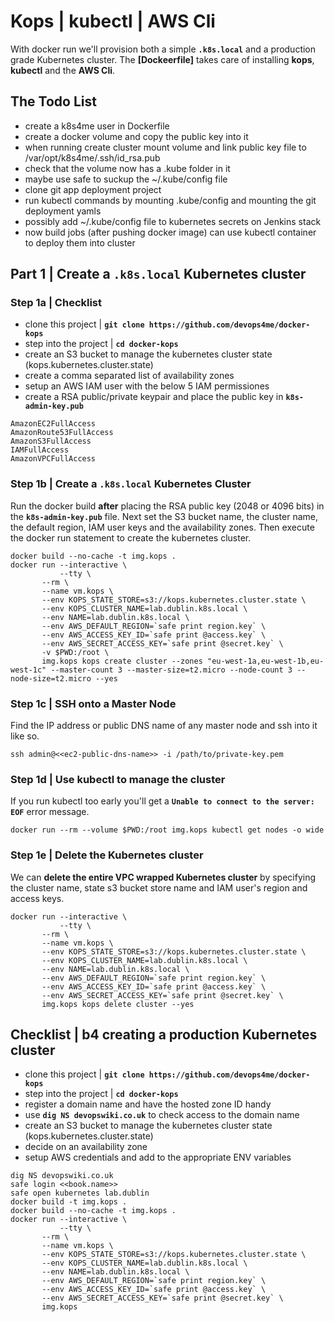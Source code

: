 
# Kops | kubectl | AWS Cli

With docker run we'll provision both a simple **`.k8s.local`** and a production grade Kubernetes cluster. The **[Dockeerfile]** takes care of installing **kops**, **kubectl** and the **AWS Cli**.

## The Todo List

- create a k8s4me user in Dockerfile
- create a docker volume and copy the public key into it
- when running create cluster mount volume and link public key file to /var/opt/k8s4me/.ssh/id_rsa.pub
- check that the volume now has a .kube folder in it
- maybe use safe to suckup the ~/.kube/config file
- clone git app deployment project
- run kubectl commands by mounting .kube/config and mounting the git deployment yamls
- possibly add ~/.kube/config file to kubernetes secrets on Jenkins stack
- now build jobs (after pushing docker image) can use kubectl container to deploy them into cluster



## Part 1 | Create a `.k8s.local` Kubernetes cluster

### Step 1a | Checklist

- clone this project | **`git clone https://github.com/devops4me/docker-kops`**
- step into the project | **`cd docker-kops`**
- create an S3 bucket to manage the kubernetes cluster state (kops.kubernetes.cluster.state)
- create a comma separated list of availability zones
- setup an AWS IAM user with the below 5 IAM permissiones
- create a RSA public/private keypair and place the public key in **`k8s-admin-key.pub`**

```
AmazonEC2FullAccess
AmazonRoute53FullAccess
AmazonS3FullAccess
IAMFullAccess
AmazonVPCFullAccess
```

### Step 1b | Create a `.k8s.local` Kubernetes Cluster

Run the docker build **after** placing the RSA public key (2048 or 4096 bits) in the **`k8s-admin-key.pub`** file. Next set the S3 bucket name, the cluster name, the default region, IAM user keys and the availability zones. Then execute the docker run statement to create the kubernetes cluster.

```
docker build --no-cache -t img.kops .
docker run --interactive \
           --tty \
	   --rm \
	   --name vm.kops \
	   --env KOPS_STATE_STORE=s3://kops.kubernetes.cluster.state \
	   --env KOPS_CLUSTER_NAME=lab.dublin.k8s.local \
	   --env NAME=lab.dublin.k8s.local \
	   --env AWS_DEFAULT_REGION=`safe print region.key` \
	   --env AWS_ACCESS_KEY_ID=`safe print @access.key` \
	   --env AWS_SECRET_ACCESS_KEY=`safe print @secret.key` \
	   -v $PWD:/root \
	   img.kops kops create cluster --zones "eu-west-1a,eu-west-1b,eu-west-1c" --master-count 3 --master-size=t2.micro --node-count 3 --node-size=t2.micro --yes
```

### Step 1c | SSH onto a Master Node

Find the IP address or public DNS name of any master node and ssh into it like so.

```
ssh admin@<<ec2-public-dns-name>> -i /path/to/private-key.pem
```


### Step 1d | Use kubectl to manage the cluster

If you run kubectl too early you'll get a **`Unable to connect to the server: EOF`** error message.

```
docker run --rm --volume $PWD:/root img.kops kubectl get nodes -o wide
```

### Step 1e | Delete the Kubernetes cluster

We can **delete the entire VPC wrapped Kubernetes cluster** by specifying the cluster name, state s3 bucket store name and IAM user's region and access keys.

```
docker run --interactive \
           --tty \
	   --rm \
	   --name vm.kops \
	   --env KOPS_STATE_STORE=s3://kops.kubernetes.cluster.state \
	   --env KOPS_CLUSTER_NAME=lab.dublin.k8s.local \
	   --env NAME=lab.dublin.k8s.local \
	   --env AWS_DEFAULT_REGION=`safe print region.key` \
	   --env AWS_ACCESS_KEY_ID=`safe print @access.key` \
	   --env AWS_SECRET_ACCESS_KEY=`safe print @secret.key` \
	   img.kops kops delete cluster --yes
```


## Checklist | b4 creating a production Kubernetes cluster

- clone this project | **`git clone https://github.com/devops4me/docker-kops`**
- step into the project | **`cd docker-kops`**
- register a domain name and have the hosted zone ID handy
- use **`dig NS devopswiki.co.uk`** to check access to the domain name
- create an S3 bucket to manage the kubernetes cluster state (kops.kubernetes.cluster.state)
- decide on an availability zone
- setup AWS credentials and add to the appropriate ENV variables


```
dig NS devopswiki.co.uk
safe login <<book.name>>
safe open kubernetes lab.dublin
docker build -t img.kops .
docker build --no-cache -t img.kops .
docker run --interactive \
           --tty \
	   --rm \
	   --name vm.kops \
	   --env KOPS_STATE_STORE=s3://kops.kubernetes.cluster.state \
	   --env KOPS_CLUSTER_NAME=lab.dublin.k8s.local \
	   --env NAME=lab.dublin.k8s.local \
	   --env AWS_DEFAULT_REGION=`safe print region.key` \
	   --env AWS_ACCESS_KEY_ID=`safe print @access.key` \
	   --env AWS_SECRET_ACCESS_KEY=`safe print @secret.key` \
	   img.kops
```
